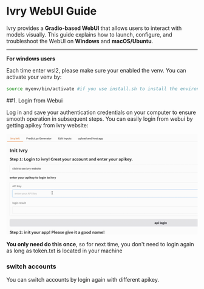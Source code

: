 # **Ivry WebUI Guide**

Ivry provides a **Gradio-based WebUI** that allows users to interact with models visually. This guide explains how to launch, configure, and troubleshoot the WebUI on **Windows** and **macOS/Ubuntu**.

---

**For windows users**

Each time enter wsl2, please make sure your enabled the venv. You can activate your venv by:
```bash
source myenv/bin/activate #if you use install.sh to install the environment
```

##1. Login from Webui

Log in and save your authentication credentials on your computer to ensure smooth operation in subsequent steps.
You can easily login from webui by getting apikey from ivry website:

![webui login](assets/gif/ivrylogin.gif)

**You only need do this once**, so for next time, you don't need to login again as long as token.txt is located in your machine


### switch accounts

You can switch accounts by login again with different apikey.